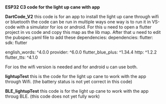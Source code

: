 **ESP32 C3 code for the light up cane with app**

**DartCode_V2**
  this code is for an app to install the light up cane through wifi or bluetooth the code can be run in multiple ways one way is to run it     in VS-code with a simulator for ios or android. For this u need to open a flutter project in vs code and copy this map as the lib map.       After that u need to edit the pubspec.yaml file to add these dependencies:
  dependencies:
  flutter:
    sdk: flutter

  english_words: ^4.0.0
  provider: ^6.0.0
  flutter_blue_plus: ^1.34.4
  http: ^1.2.2
  flutter_tts: ^4.1.0
  
  For ios the wifi version is needed and for android u can use both.

**lightupTest**
  this is the code for the light up cane to work with the app through Wifi.
  (the battery status is not yet correct in this code)

**BLE_lightupTest**
  this code is for the light up cane to work with the app throug BLE.
  (this code does not yet fully work)

